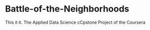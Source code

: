 # Battle-of-the-Neighborhoods
This it it. The Applied Data Science cCpstone Project of the Coursera 
